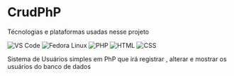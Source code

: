 # CrudPhP

Técnologias e plataformas usadas nesse projeto

![VS Code](https://img.shields.io/badge/VS_Code-007ACC?style=for-the-badge&logo=visual-studio-code&logoColor=white)
![Fedora Linux](https://img.shields.io/badge/Fedora-294172?style=for-the-badge&logo=fedora&logoColor=white)
![PHP](https://img.shields.io/badge/PHP-777BB4?style=for-the-badge&logo=php&logoColor=white)
![HTML](https://img.shields.io/badge/HTML5-E34F26?style=for-the-badge&logo=html5&logoColor=white)
![CSS](https://img.shields.io/badge/CSS3-1572B6?style=for-the-badge&logo=css3&logoColor=white)

Sistema de Usuários simples em PhP que irá registrar , alterar e mostrar os usuários do banco de dados
